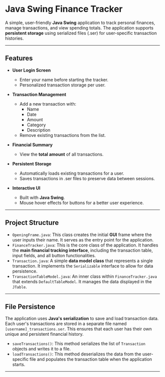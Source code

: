 # Java Swing Finance Tracker

A simple, user-friendly **Java Swing** application to track personal finances, manage transactions, and view spending totals. The application supports **persistent storage** using serialized files (.ser) for user-specific transaction histories.

---

## Features

- **User Login Screen**
  - Enter your name before starting the tracker.
  - Personalized transaction storage per user.

- **Transaction Management**
  - Add a new transaction with:
    - Name
    - Date
    - Amount
    - Category
    - Description
  - Remove existing transactions from the list.

- **Financial Summary**
  - View the **total amount** of all transactions.

- **Persistent Storage**
  - Automatically loads existing transactions for a user.
  - Saves transactions in .ser files to preserve data between sessions.

- **Interactive UI**
  - Built with **Java Swing**.
  - Mouse hover effects for buttons for a better user experience.

---


## Project Structure

* `OpeningFrame.java`: This class creates the initial **GUI** frame where the user inputs their name. It serves as the entry point for the application.
* `FinanceTracker.java`: This is the core class of the application. It handles the **main financial tracking interface**, including the transaction table, input fields, and all button functionalities.
* `Transaction.java`: A simple **data model class** that represents a single transaction. It implements the `Serializable` interface to allow for data persistence.
* `TransactionTableModel.java`: An inner class within `FinanceTracker.java` that extends `DefaultTableModel`. It manages the data displayed in the `JTable`.

---

## File Persistence

The application uses **Java's serialization** to save and load transaction data. Each user's transactions are stored in a separate file named `[username]_transactions.ser`. This ensures that each user has their own unique and persistent financial history.

* `saveTransactions()`: This method serializes the list of `Transaction` objects and writes it to a file.
* `loadTransactions()`: This method deserializes the data from the user-specific file and populates the transaction table when the application starts.

---
